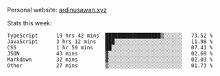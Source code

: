 Personal website: [ardinusawan.xyz](https://ardinusawan.xyz)

Stats this week:
<!--START_SECTION:waka-->

```text
TypeScript      19 hrs 42 mins  ██████████████████▒░░░░░░   73.52 %
JavaScript      3 hrs 12 mins   ███░░░░░░░░░░░░░░░░░░░░░░   11.98 %
CSS             1 hr 59 mins    ██░░░░░░░░░░░░░░░░░░░░░░░   07.41 %
JSON            43 mins         ▓░░░░░░░░░░░░░░░░░░░░░░░░   02.69 %
Markdown        32 mins         ▓░░░░░░░░░░░░░░░░░░░░░░░░   02.03 %
Other           27 mins         ▒░░░░░░░░░░░░░░░░░░░░░░░░   01.73 %
```

<!--END_SECTION:waka-->
